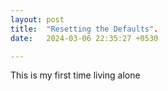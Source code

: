 ```yaml
---
layout: post
title:  "Resetting the Defaults".
date:   2024-03-06 22:35:27 +0530

---
```

This is my first time living alone 
<!--stackedit_data:
eyJoaXN0b3J5IjpbLTE0NzYzODg5MzAsMTgxMjg2Njc0LDEzOT
Y2NDQ4OTcsLTIwODg3NDY2MTJdfQ==
-->